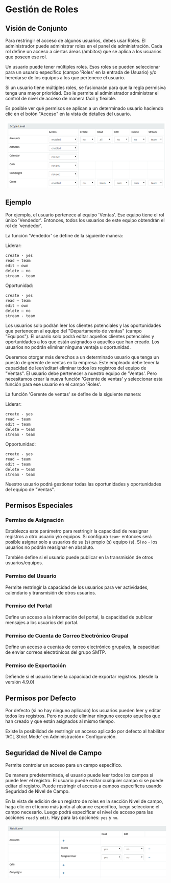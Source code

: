 # Gestión de Roles

## Visión de Conjunto

Para restringir el acceso de algunos usuarios, debes usar Roles. El administrador puede administrar roles en el panel de administración. Cada rol define un acceso a ciertas áreas (ámbitos) que se aplica a los usuarios que poseen ese rol.

Un usuario puede tener múltiples roles. Esos roles se pueden seleccionar para un usuario específico (campo 'Roles' en la entrada de Usuario) y/o heredarse de los equipos a los que pertenece el usuario.

Si un usuario tiene múltiples roles, se fusionarán para que la regla permisiva tenga una mayor prioridad. Eso le permite al administrador administrar el control de nivel de acceso de manera fácil y flexible.

Es posible ver qué permisos se aplican a un determinado usuario haciendo clic en el botón "Acceso" en la vista de detalles del usuario.

![1](https://raw.githubusercontent.com/espocrm/documentation/master/docs/_static/images/administration/roles-management/scope-level.png)


## Ejemplo

Por ejemplo, el usuario pertenece al equipo 'Ventas'. Ese equipo tiene el rol único 'Vendedor'. Entonces, todos los usuarios de este equipo obtendrán el rol de 'vendedor'.

La función 'Vendedor' se define de la siguiente manera:

Liderar:
```
create - yes
read – team
edit – own
delete – no
stream - team
```

Oportunidad:
```
create - yes
read – team
edit – own
delete – no
stream - team
```

Los usuarios solo podrán leer los clientes potenciales y las oportunidades que pertenecen al equipo del "Departamento de ventas" (campo "Equipos").
El usuario solo podrá editar aquellos clientes potenciales y oportunidades a los que están asignados o aquellos que han creado.
Los usuarios no podrán eliminar ninguna ventaja u oportunidad.

Queremos otorgar más derechos a un determinado usuario que tenga un puesto de gerente de ventas en la empresa. Este empleado debe tener la capacidad de leer/editar/ eliminar todos los registros del equipo de "Ventas". El usuario debe pertenecer a nuestro equipo de 'Ventas'. Pero necesitamos crear la nueva función 'Gerente de ventas' y seleccionar esta función para ese usuario en el campo 'Roles'.

La función 'Gerente de ventas' se define de la siguiente manera:

Liderar:
```
create - yes
read – team
edit – team
delete – team
stream - team
```

Opportunidad:
```
create - yes
read – team
edit – team
delete – team
stream - team
```

Nuestro usuario podrá gestionar todas las oportunidades y oportunidades del equipo de "Ventas".

## Permisos Especiales

### Permiso de Asignación

Establezca este parámetro para restringir la capacidad de reasignar registros a otro usuario y/o equipos. Si configura `team`- entonces será posible asignar solo a usuarios de su (s) propio (s) equipo (s). Si `no` - los usuarios no podrán reasignar en absoluto.

También define si el usuario puede publicar en la transmisión de otros usuarios/equipos.

### Permiso del Usuario

Permite restringir la capacidad de los usuarios para ver actividades, calendario y transmisión de otros usuarios.

### Permiso del Portal

Define un acceso a la información del portal, la capacidad de publicar mensajes a los usuarios del portal.

### Permiso de Cuenta de Correo Electrónico Grupal

Define un acceso a cuentas de correo electrónico grupales, la capacidad de enviar correos electrónicos del grupo SMTP.

### Permiso de Exportación

Defiende si el usuario tiene la capacidad de exportar registros. (desde la versión 4.9.0)

## Permisos por Defecto

Por defecto (si no hay ninguno aplicado) los usuarios pueden leer y editar todos los registros. Pero no puede eliminar ninguno excepto aquellos que han creado y que están asignados al mismo tiempo.

Existe la posibilidad de restringir un acceso aplicado por defecto al habilitar 'ACL Strict Mode' en Administración> Configuración.

## Seguridad de Nivel de Campo

Permite controlar un acceso para un campo específico.

De manera predeterminada, el usuario puede leer todos los campos si puede leer el registro. El usuario puede editar cualquier campo si se puede editar el registro. Puede restringir el acceso a campos específicos usando Seguridad de Nivel de Campo.

En la vista de edición de un registro de roles en la sección Nivel de campo, haga clic en el icono más junto al alcance específico, luego seleccione el campo necesario. Luego podrá especificar el nivel de acceso para las acciones `read` y `edit`. Hay para las opciones: `yes` y `no`.

![2](https://raw.githubusercontent.com/espocrm/documentation/master/docs/_static/images/administration/roles-management/field-level-secutiry.png)
